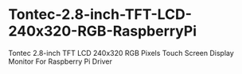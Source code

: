 Tontec-2.8-inch-TFT-LCD-240x320-RGB-RaspberryPi
===============================================

Tontec 2.8-inch TFT LCD 240x320 RGB Pixels Touch Screen Display Monitor For Raspberry Pi Driver
